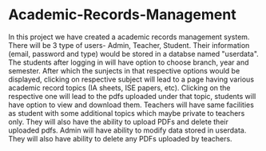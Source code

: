 # Academic-Records-Management
In this project we have created a academic records management system. There will be 3 type of users- Admin, Teacher, Student. Their information (email, password and type) would be stored in a databse named "userdata". 
The students after logging in will have option to choose branch, year and semester. After which the sunjects in that respective options would be displayed, clicking on respective subject will lead to a page having various academic record topics (IA sheets, ISE papers, etc). Clicking on the respective one will lead to the pdfs uploaded under that topic, students will have option to view and download them.
Teachers will have same facilities as student with some additional topics which maybe private to teachers only. They will also have the ability to upload PDFs and delete their uploaded pdfs.
Admin will have ability to modify data stored in userdata. They will also have ability to delete any PDFs uploaded by teachers.
